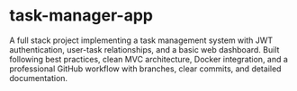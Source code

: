 # task-manager-app
A full stack project implementing a task management system with JWT authentication, user-task relationships, and a basic web dashboard. Built following best practices, clean MVC architecture, Docker integration, and a professional GitHub workflow with branches, clear commits, and detailed documentation.
